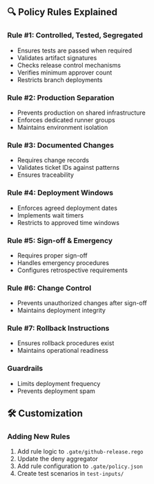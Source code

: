 
## 🔍 Policy Rules Explained

### Rule #1: Controlled, Tested, Segregated
- Ensures tests are passed when required
- Validates artifact signatures
- Checks release control mechanisms
- Verifies minimum approver count
- Restricts branch deployments

### Rule #2: Production Separation
- Prevents production on shared infrastructure
- Enforces dedicated runner groups
- Maintains environment isolation

### Rule #3: Documented Changes
- Requires change records
- Validates ticket IDs against patterns
- Ensures traceability

### Rule #4: Deployment Windows
- Enforces agreed deployment dates
- Implements wait timers
- Restricts to approved time windows

### Rule #5: Sign-off & Emergency
- Requires proper sign-off
- Handles emergency procedures
- Configures retrospective requirements

### Rule #6: Change Control
- Prevents unauthorized changes after sign-off
- Maintains deployment integrity

### Rule #7: Rollback Instructions
- Ensures rollback procedures exist
- Maintains operational readiness

### Guardrails
- Limits deployment frequency
- Prevents deployment spam

## 🛠️ Customization

### Adding New Rules

1. Add rule logic to `.gate/github-release.rego`
2. Update the deny aggregator
3. Add rule configuration to `.gate/policy.json`
4. Create test scenarios in `test-inputs/`
